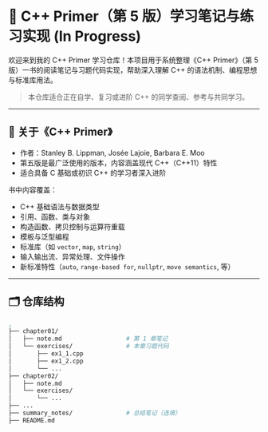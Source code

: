# 📘 C++ Primer（第 5 版）学习笔记与练习实现 (In Progress)

欢迎来到我的 C++ Primer 学习仓库！本项目用于系统整理《C++ Primer》（第 5 版）一书的阅读笔记与习题代码实现，帮助深入理解 C++ 的语法机制、编程思想与标准库用法。

> 本仓库适合正在自学、复习或进阶 C++ 的同学查阅、参考与共同学习。

---

## 📖 关于《C++ Primer》

- 作者：Stanley B. Lippman, Josée Lajoie, Barbara E. Moo  
- 第五版是最广泛使用的版本，内容涵盖现代 C++（C++11）特性  
- 适合具备 C 基础或初识 C++ 的学习者深入进阶

书中内容覆盖：
- C++ 基础语法与数据类型
- 引用、函数、类与对象
- 构造函数、拷贝控制与运算符重载
- 模板与泛型编程
- 标准库（如 `vector`, `map`, `string`）
- 输入输出流、异常处理、文件操作
- 新标准特性（`auto`, `range-based for`, `nullptr`, `move semantics`, 等）

---

## 🗂️ 仓库结构

```bash
.
├── chapter01/
│   ├── note.md                  # 第 1 章笔记
│   └── exercises/               # 本章习题代码
│       ├── ex1_1.cpp
│       ├── ex1_2.cpp
│       └── ...
├── chapter02/
│   ├── note.md
│   └── exercises/
│       └── ...
├── ...
├── summary_notes/               # 总结笔记（选填）
├── README.md
